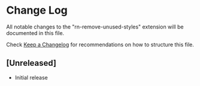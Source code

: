 # Change Log

All notable changes to the "rn-remove-unused-styles" extension will be documented in this file.

Check [Keep a Changelog](http://keepachangelog.com/) for recommendations on how to structure this file.

## [Unreleased]

- Initial release